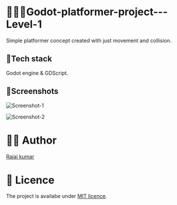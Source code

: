 # 🏃🏿‍♂️Godot-platformer-project---Level-1
 Simple platformer concept created with just movement and collision.
 
 ## 🥞Tech stack
 Godot engine & GDScript.
 
 ## 📸Screenshots
 
![Screenshot-1](https://user-images.githubusercontent.com/22410262/105077862-23ba7480-5ab3-11eb-9691-3b7768dc00ec.png)

![Screenshot-2](https://user-images.githubusercontent.com/22410262/105077872-287f2880-5ab3-11eb-81f2-287549013427.png)

# 👨‍💻 Author 
[Rajai kumar](https://github.com/Rajaikumar-iOSDev)

# 🔖 Licence 
The project is availabe under [MIT licence](https://github.com/Rajaikumar-iOSDev/Godot-platformer-project---Level-1/blob/main/LICENSE).
